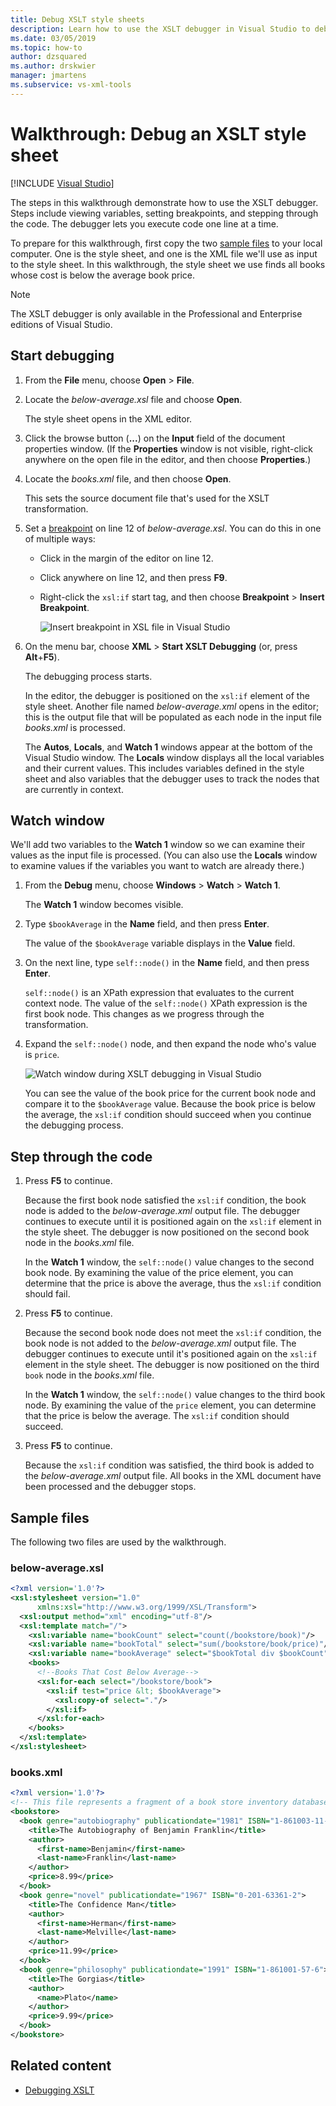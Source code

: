 ```yaml
---
title: Debug XSLT style sheets
description: Learn how to use the XSLT debugger in Visual Studio to debug an XSLT style sheet by following the steps in this walkthrough.
ms.date: 03/05/2019
ms.topic: how-to
author: dzsquared
ms.author: drskwier
manager: jmartens
ms.subservice: vs-xml-tools
---
```

# Walkthrough: Debug an XSLT style sheet

 [!INCLUDE [Visual Studio](~/includes/applies-to-version/vs-windows-only.md)]

The steps in this walkthrough demonstrate how to use the XSLT debugger. Steps include viewing variables, setting breakpoints, and stepping through the code. The debugger lets you execute code one line at a time.

To prepare for this walkthrough, first copy the two [sample files](#sample-files) to your local computer. One is the style sheet, and one is the XML file we'll use as input to the style sheet. In this walkthrough, the style sheet we use finds all books whose cost is below the average book price.

> [!NOTE]
> The XSLT debugger is only available in the Professional and Enterprise editions of Visual Studio.

## Start debugging

1. From the **File** menu, choose **Open** > **File**.

2. Locate the *below-average.xsl* file and choose **Open**.

   The style sheet opens in the XML editor.

3. Click the browse button (**...**) on the **Input** field of the document properties window. (If the **Properties** window is not visible, right-click anywhere on the open file in the editor, and then choose **Properties**.)

4. Locate the *books.xml* file, and then choose **Open**.

   This sets the source document file that's used for the XSLT transformation.

5. Set a [breakpoint](../debugger/using-breakpoints.md) on line 12 of *below-average.xsl*. You can do this in one of multiple ways:

   - Click in the margin of the editor on line 12.

   - Click anywhere on line 12, and then press **F9**.

   - Right-click the `xsl:if` start tag, and then choose **Breakpoint** > **Insert Breakpoint**.

      ![Insert breakpoint in XSL file in Visual Studio](media/insert-breakpoint.PNG)

6. On the menu bar, choose **XML** > **Start XSLT Debugging** (or, press **Alt**+**F5**).

   The debugging process starts.

   In the editor, the debugger is positioned on the `xsl:if` element of the style sheet. Another file named *below-average.xml* opens in the editor; this is the output file that will be populated as each node in the input file *books.xml* is processed.

   The **Autos**, **Locals**, and **Watch 1** windows appear at the bottom of the Visual Studio window. The **Locals** window displays all the local variables and their current values. This includes variables defined in the style sheet and also variables that the debugger uses to track the nodes that are currently in context.

## Watch window

We'll add two variables to the **Watch 1** window so we can examine their values as the input file is processed. (You can also use the **Locals** window to examine values if the variables you want to watch are already there.)

1. From the **Debug** menu, choose **Windows** > **Watch** > **Watch 1**.

   The **Watch 1** window becomes visible.

2. Type `$bookAverage` in the **Name** field, and then press **Enter**.

   The value of the `$bookAverage` variable displays in the **Value** field.

3. On the next line, type `self::node()` in the **Name** field, and then press **Enter**.

   `self::node()` is an XPath expression that evaluates to the current context node. The value of the `self::node()` XPath expression is the first book node. This changes as we progress through the transformation.

4. Expand the `self::node()` node, and then expand the node who's value is `price`.

   ![Watch window during XSLT debugging in Visual Studio](media/xslt-debugging-watch-window.png)

   You can see the value of the book price for the current book node and compare it to the `$bookAverage` value. Because the book price is below the average, the `xsl:if` condition should succeed when you continue the debugging process.

## Step through the code

1. Press **F5** to continue.

   Because the first book node satisfied the `xsl:if` condition, the book node is added to the *below-average.xml* output file. The debugger continues to execute until it is positioned again on the `xsl:if` element in the style sheet. The debugger is now positioned on the second book node in the *books.xml* file.

   In the **Watch 1** window, the `self::node()` value changes to the second book node. By examining the value of the price element, you can determine that the price is above the average, thus the `xsl:if` condition should fail.

2. Press **F5** to continue.

   Because the second book node does not meet the `xsl:if` condition, the book node is not added to the *below-average.xml* output file. The debugger continues to execute until it's positioned again on the `xsl:if` element in the style sheet. The debugger is now positioned on the third `book` node in the *books.xml* file.

   In the **Watch 1** window, the `self::node()` value changes to the third book node. By examining the value of the `price` element, you can determine that the price is below the average. The `xsl:if` condition should succeed.

3. Press **F5** to continue.

   Because the `xsl:if` condition was satisfied, the third book is added to the *below-average.xml* output file. All books in the XML document have been processed and the debugger stops.

## Sample files

The following two files are used by the walkthrough.

### below-average.xsl

```xml
<?xml version='1.0'?>
<xsl:stylesheet version="1.0"
      xmlns:xsl="http://www.w3.org/1999/XSL/Transform">
  <xsl:output method="xml" encoding="utf-8"/>
  <xsl:template match="/">
    <xsl:variable name="bookCount" select="count(/bookstore/book)"/>
    <xsl:variable name="bookTotal" select="sum(/bookstore/book/price)"/>
    <xsl:variable name="bookAverage" select="$bookTotal div $bookCount"/>
    <books>
      <!--Books That Cost Below Average-->
      <xsl:for-each select="/bookstore/book">
        <xsl:if test="price &lt; $bookAverage">
          <xsl:copy-of select="."/>
        </xsl:if>
      </xsl:for-each>
    </books>
  </xsl:template>
</xsl:stylesheet>
```

### books.xml

```xml
<?xml version='1.0'?>
<!-- This file represents a fragment of a book store inventory database -->
<bookstore>
  <book genre="autobiography" publicationdate="1981" ISBN="1-861003-11-0">
    <title>The Autobiography of Benjamin Franklin</title>
    <author>
      <first-name>Benjamin</first-name>
      <last-name>Franklin</last-name>
    </author>
    <price>8.99</price>
  </book>
  <book genre="novel" publicationdate="1967" ISBN="0-201-63361-2">
    <title>The Confidence Man</title>
    <author>
      <first-name>Herman</first-name>
      <last-name>Melville</last-name>
    </author>
    <price>11.99</price>
  </book>
  <book genre="philosophy" publicationdate="1991" ISBN="1-861001-57-6">
    <title>The Gorgias</title>
    <author>
      <name>Plato</name>
    </author>
    <price>9.99</price>
  </book>
</bookstore>
```

## Related content

- [Debugging XSLT](../xml-tools/debugging-xslt.md)
